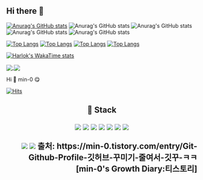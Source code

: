 ## Hi there 👋


[![Anurag's GitHub stats](https://github-readme-stats.vercel.app/api?username=yeominizzang)](https://github.com/anuraghazra/github-readme-stats)
![Anurag's GitHub stats](https://github-readme-stats.vercel.app/api?username=yeominizzang&hide=contribs,prs)
![Anurag's GitHub stats](https://github-readme-stats.vercel.app/api?username=yeominizzang&count_private=true)
![Anurag's GitHub stats](https://github-readme-stats.vercel.app/api?username=yeominizzang&show_icons=true)
![Anurag's GitHub stats](https://github-readme-stats.vercel.app/api?username=yeominizzang&show_icons=true&theme=radical)

[![Top Langs](https://github-readme-stats.vercel.app/api/top-langs/?username=yeominizzang)](https://github.com/anuraghazra/github-readme-stats)
[![Top Langs](https://github-readme-stats.vercel.app/api/top-langs/?username=yeominizzang&exclude_repo=github-readme-stats,anuraghazra.github.io)](https://github.com/anuraghazra/github-readme-stats)
[![Top Langs](https://github-readme-stats.vercel.app/api/top-langs/?username=yeominizzang&langs_count=8)](https://github.com/anuraghazra/github-readme-stats)
[![Top Langs](https://github-readme-stats.vercel.app/api/top-langs/?username=yeominizzang&layout=compact)](https://github.com/anuraghazra/github-readme-stats)

[![Harlok's WakaTime stats](https://github-readme-stats.vercel.app/api/wakatime?username=ffflabs)](https://github.com/yeominizzang/github-readme-stats)

<a href="https://github.com/yeominizzang/github-readme-stats">
  <img align="center" src="https://github-readme-stats.vercel.app/api/pin/?username=yeominizzang&repo=github-readme-stats" />
</a>
<a href="https://github.com/yeominizzang/convoychat">
  <img align="center" src="https://github-readme-stats.vercel.app/api/pin/?username=yeominizzang&repo=convoychat" />
</a>

Hi 👋 min-0 😋

[![Hits](https://hits.seeyoufarm.com/api/count/incr/badge.svg?url=https%3A%2F%2Fgithub.com%2Fmin-0&count_bg=%23555555&title_bg=%23323232&icon=github.svg&icon_color=%23FFFFFF&title=hits&edge_flat=false)](https://hits.seeyoufarm.com)

<h2 align="center"> 🎨 Stack <br> </p>
 
  <img src="https://img.shields.io/badge/Java-007396?style=round-square&logo=java&logoColor=white"/> <img src="https://img.shields.io/badge/Spring Boot-6DB33F?style=round-square&logo=Spring Boot&logoColor=white"/>
  <img src="https://img.shields.io/badge/Android Studio-3DDC84?style=round-square&logo=Android Studio&logoColor=white"/> <img src="https://img.shields.io/badge/MongoDB-47A248?style=round-square&logo=MongoDB&logoColor=white"/> 
  <img src="https://img.shields.io/badge/MySQL-4479A1?style=round-square&logo=MySQL&logoColor=white"/> <img src="https://img.shields.io/badge/MariaDB-003545?style=round-square&logo=mariadb&logoColor=white"/>
  <img src="https://img.shields.io/badge/Docker-2496ED?style=round-square&logo=docker&logoColor=white"/>

 
<p align="right">
<a href="블로그 주소"><img src="https://img.shields.io/badge/My tech blog-A9BCF5?style=flat-square&logo=GitHub Sponsors&logoColor=white&link=블로그 주소"/></a>
<a href="인스타그램 주소" target="_blank"><img src="https://img.shields.io/badge/Instagram-E4405F?style=flat-square&logo=Instagram&logoColor=white"/></a>
출처: https://min-0.tistory.com/entry/Git-Github-Profile-깃허브-꾸미기-줄여서-깃꾸-ㅋㅋ [min-0's  Growth Diary:티스토리]
